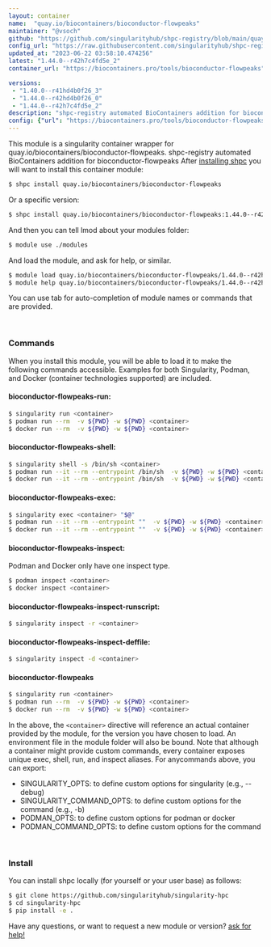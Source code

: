 ```yaml
---
layout: container
name:  "quay.io/biocontainers/bioconductor-flowpeaks"
maintainer: "@vsoch"
github: "https://github.com/singularityhub/shpc-registry/blob/main/quay.io/biocontainers/bioconductor-flowpeaks/container.yaml"
config_url: "https://raw.githubusercontent.com/singularityhub/shpc-registry/main/quay.io/biocontainers/bioconductor-flowpeaks/container.yaml"
updated_at: "2023-06-22 03:58:10.474256"
latest: "1.44.0--r42h7c4fd5e_2"
container_url: "https://biocontainers.pro/tools/bioconductor-flowpeaks"

versions:
 - "1.40.0--r41hd4b0f26_3"
 - "1.44.0--r42hd4b0f26_0"
 - "1.44.0--r42h7c4fd5e_2"
description: "shpc-registry automated BioContainers addition for bioconductor-flowpeaks"
config: {"url": "https://biocontainers.pro/tools/bioconductor-flowpeaks", "maintainer": "@vsoch", "description": "shpc-registry automated BioContainers addition for bioconductor-flowpeaks", "latest": {"1.44.0--r42h7c4fd5e_2": "sha256:b4710f6f27ff5f8fb20790a98aa838d07c812e671dd596e4ea85260fd2fc9d88"}, "tags": {"1.40.0--r41hd4b0f26_3": "sha256:c70678760e26f13209281686175015c3dd2f8aa6bc155840984ddd88915bf57c", "1.44.0--r42hd4b0f26_0": "sha256:daeeeb47c13c7a8893efb42822c0a120bde01109b789b6e4e7a235a4e5ba1406", "1.44.0--r42h7c4fd5e_2": "sha256:b4710f6f27ff5f8fb20790a98aa838d07c812e671dd596e4ea85260fd2fc9d88"}, "docker": "quay.io/biocontainers/bioconductor-flowpeaks"}
---
```


This module is a singularity container wrapper for quay.io/biocontainers/bioconductor-flowpeaks.
shpc-registry automated BioContainers addition for bioconductor-flowpeaks
After [installing shpc](#install) you will want to install this container module:


```bash
$ shpc install quay.io/biocontainers/bioconductor-flowpeaks
```

Or a specific version:

```bash
$ shpc install quay.io/biocontainers/bioconductor-flowpeaks:1.44.0--r42h7c4fd5e_2
```

And then you can tell lmod about your modules folder:

```bash
$ module use ./modules
```

And load the module, and ask for help, or similar.

```bash
$ module load quay.io/biocontainers/bioconductor-flowpeaks/1.44.0--r42h7c4fd5e_2
$ module help quay.io/biocontainers/bioconductor-flowpeaks/1.44.0--r42h7c4fd5e_2
```

You can use tab for auto-completion of module names or commands that are provided.

<br>

### Commands

When you install this module, you will be able to load it to make the following commands accessible.
Examples for both Singularity, Podman, and Docker (container technologies supported) are included.

#### bioconductor-flowpeaks-run:

```bash
$ singularity run <container>
$ podman run --rm  -v ${PWD} -w ${PWD} <container>
$ docker run --rm  -v ${PWD} -w ${PWD} <container>
```

#### bioconductor-flowpeaks-shell:

```bash
$ singularity shell -s /bin/sh <container>
$ podman run --it --rm --entrypoint /bin/sh  -v ${PWD} -w ${PWD} <container>
$ docker run --it --rm --entrypoint /bin/sh  -v ${PWD} -w ${PWD} <container>
```

#### bioconductor-flowpeaks-exec:

```bash
$ singularity exec <container> "$@"
$ podman run --it --rm --entrypoint ""  -v ${PWD} -w ${PWD} <container> "$@"
$ docker run --it --rm --entrypoint ""  -v ${PWD} -w ${PWD} <container> "$@"
```

#### bioconductor-flowpeaks-inspect:

Podman and Docker only have one inspect type.

```bash
$ podman inspect <container>
$ docker inspect <container>
```

#### bioconductor-flowpeaks-inspect-runscript:

```bash
$ singularity inspect -r <container>
```

#### bioconductor-flowpeaks-inspect-deffile:

```bash
$ singularity inspect -d <container>
```



#### bioconductor-flowpeaks

```bash
$ singularity run <container>
$ podman run --rm  -v ${PWD} -w ${PWD} <container>
$ docker run --rm  -v ${PWD} -w ${PWD} <container>
```


In the above, the `<container>` directive will reference an actual container provided
by the module, for the version you have chosen to load. An environment file in the
module folder will also be bound. Note that although a container
might provide custom commands, every container exposes unique exec, shell, run, and
inspect aliases. For anycommands above, you can export:

 - SINGULARITY_OPTS: to define custom options for singularity (e.g., --debug)
 - SINGULARITY_COMMAND_OPTS: to define custom options for the command (e.g., -b)
 - PODMAN_OPTS: to define custom options for podman or docker
 - PODMAN_COMMAND_OPTS: to define custom options for the command

<br>

### Install

You can install shpc locally (for yourself or your user base) as follows:

```bash
$ git clone https://github.com/singularityhub/singularity-hpc
$ cd singularity-hpc
$ pip install -e .
```

Have any questions, or want to request a new module or version? [ask for help!](https://github.com/singularityhub/singularity-hpc/issues)